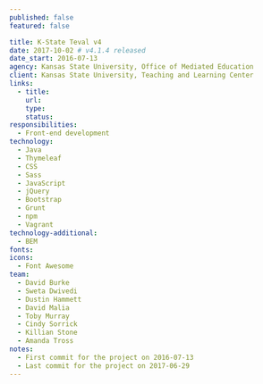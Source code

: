 ```yaml
---
published: false
featured: false

title: K-State Teval v4
date: 2017-10-02 # v4.1.4 released
date_start: 2016-07-13
agency: Kansas State University, Office of Mediated Education
client: Kansas State University, Teaching and Learning Center
links:
  - title:
    url:
    type:
    status:
responsibilities:
  - Front-end development
technology:
  - Java
  - Thymeleaf
  - CSS
  - Sass
  - JavaScript
  - jQuery
  - Bootstrap
  - Grunt
  - npm
  - Vagrant
technology-additional:
  - BEM
fonts:
icons:
  - Font Awesome
team:
  - David Burke
  - Sweta Dwivedi
  - Dustin Hammett
  - David Malia
  - Toby Murray
  - Cindy Sorrick
  - Killian Stone
  - Amanda Tross
notes:
  - First commit for the project on 2016-07-13
  - Last commit for the project on 2017-06-29
---
```

